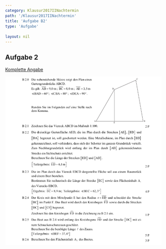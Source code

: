 ```yaml
---
category: Klausur2017IINachtermin
path: '/Klausur2017IINachtermin'
title: 'Aufgabe B2'
type: 'Aufgabe'

layout: nil
---
```


## Aufgabe 2
<p> <a href="https://www.isb.bayern.de/download/19897/2017_mii_nt.pdf"> Komplette Angabe </a> </p>
<img src="./Aufgabenstellungen/2017_mii_nt/2017_mii_nt_b2.png">


